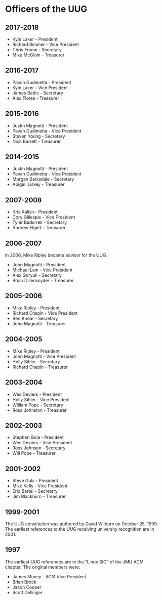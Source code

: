 # Officers of the UUG

## 2017-2018
* Kyle Laker - President
* Richard Bimmer - Vice President
* Chris Frome - Secretary
* Mike McGloin - Treasurer

## 2016-2017
* Pavan Gudimetta - President
* Kyle Laker - Vice President
* James Battle - Secretary
* Alex Flores - Treasurer

## 2015-2016
* Justin Magnotti - President
* Pavan Gudimetta - Vice President
* Steven Young - Secretary
* Nick Barrett - Treasurer

## 2014-2015
* Justin Magnotti - President
* Pavan Gudimetta - Vice President
* Morgan Barksdale - Secretary
* Abigail Liskey - Treasurer

## 2007-2008
* Kris Kalish - President
* Cory Gillespie - Vice President
* Tyler Badorrek - Secretary
* Andrew Elgert - Treasurer

## 2006-2007
In 2006, Mike Ripley became advisor for the UUG.
* John Magnotti - President
* Michael Lam - Vice President
* Alex Goryuk - Secretary
* Brian Dillensnyder -  Treasurer

## 2005-2006
* Mike Ripley - President
* Richard Chapin - Vice President
* Ben Knear - Secretary
* John Magnotti - Treasurer

## 2004-2005
* Mike Ripley - President
* John Magnotti - Vice President
* Holly Sihler - Secretary
* Richard Chapin - Treasurer

## 2003-2004
* Wes Deviers - President
* Holly Sihler - Vice President
* William Pope - Secretary
* Ross Johnston - Treasurer

## 2002-2003
* Stephen Gula - President
* Wes Deviers - Vice President
* Ross Johnson - Secretary
* Will Pope - Treasurer

## 2001-2002
* Steve Gula - President
* Mike Kelly - Vice President
* Eric Bartel - Secretary
* Jim Blackburn - Treasurer 

## 1999-2001
The UUG constitution was authored by David Wilburn on October 25, 1999. The earliest references to the UUG receiving university recognition are in 2001.

## 1997
The earliest UUG references are to the "Linux SIG" of the JMU ACM chapter. The original members were:
* James Money - ACM Vice President 
* Brian Brock
* Jason Cooper
* Scott Dellinger

